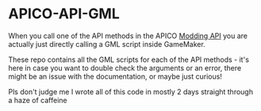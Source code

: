 # APICO-API-GML
When you call one of the API methods in the APICO [Modding API](https://wiki.apico.buzz/wiki/Modding_API) you are actually just directly calling a GML script inside GameMaker.

These repo contains all the GML scripts for each of the API methods - it's here in case you want to double check the arguments or an error, there might be an issue with the documentation, or maybe just curious!

Pls don't judge me I wrote all of this code in mostly 2 days straight through a haze of caffeine 
